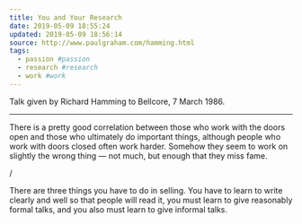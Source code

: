```yaml
---
title: You and Your Research
date: 2019-05-09 18:55:24
updated: 2019-05-09 18:56:14
source: http://www.paulgraham.com/hamming.html
tags:
  - passion #passion
  - research #research
  - work #work
---
```

Talk given by Richard Hamming to Bellcore, 7 March 1986.

* * *

There is a pretty good correlation between those who work with the doors open and those who ultimately do important things, although people who work with doors closed often work harder. Somehow they seem to work on slightly the wrong thing — not much, but enough that they miss fame.

/

There are three things you have to do in selling. You have to learn to write clearly and well so that people will read it, you must learn to give reasonably formal talks, and you also must learn to give informal talks.